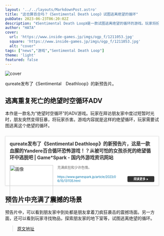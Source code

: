 ```yaml
---
layout: '../../layouts/MarkdownPost.astro'
title: "这也算百合吗？《Sentimental Death Loop》试图逃离绝望的循环"
pubDate: 2023-06-23T06:20:02Z
description: "《Sentimental Death Loop》是一款试图逃离绝望的循环的游戏。玩家将扮演主角，试图在被杀害的循环中找到逃脱的方法。"
author: "HATA"
cover:
  url: 'https://www.inside-games.jp/imgs/ogp_f/1211053.jpg'
  square: 'https://www.inside-games.jp/imgs/ogp_f/1211053.jpg'
  alt: "cover"
tags: ["news","游戏","Sentimental Death Loop"]
theme: 'light'
featured: false
---
```

![cover](https://www.inside-games.jp/imgs/ogp_f/1211053.jpg)

qureate发布了《Sentimental　Deathloop》的新预告片。

<h2>逃离重复死亡的绝望时空循环ADV</h2>

本作是一款名为“绝望时空循环”的ADV游戏。玩家在拜访朋友家中度过短暂时光时，朋友突然变得狂暴，将玩家杀害。游戏内容就是这样的绝望循环，玩家需要试图逃离这个绝望的循环。

<div class="link-card" style="border:1px solid #ddd; box-shadow:0 1px 4px rgb(0, 0, 0, .1); padding:1em; margin:1.8em auto; background:#fff; display:-ms-grid; display:grid; line-height:1.6em;"><a href="https://www.gamespark.jp/article/2023/06/15/131135.html" target="_blank" style="text-decoration:none; font-weight:inherit; color:#333"><div class="link-card-title" style="padding-bottom:.8em; font-size:1.1em; font-weight:700;">qureate发布了《Sentimental Deathloop》的新预告片，这是一款血腥的Yandere百合循环恐怖游戏！？从被可怕的女孩杀死的绝望循环中逃脱吧 | Game*Spark - 国内外游戏资讯网站</div><div class="link-card-image" style="width:30%; min-width:120px; max-width:200px; padding-right:1em; float:left;"><img src="https://www.inside-games.jp/imgs/zoom/1211059.jpg" style="display:block;margin:auto;" width="100%" height="auto" alt="画像"></div><div class="link-card-cap" style="font-size:.8em; color:#666; display:-webkit-box; -webkit-box-orient:vertical; -webkit-line-clamp:3; overflow: hidden; line-height:1.6em;">充满疯狂和少许色情。</div><div class="link-card-url" style="display:flex; justify-content:space-between; align-items:center; margin-top:1em;"><span class="link-card-urltxt" style="font-size:.7em; color:#0073aa; line-height:1.4em; word-break:break-all; padding-right: 30px;"> https://www.gamespark.jp/article/2023/06/15/131135.html</span><span class="link-card-btn" style="background-color:#333; color:#fff; padding:5px 20px; border-radius:3px; font-size:.7em; font-weight:bold; line-height:1em; white-space:nowrap;">阅读更多 »</span></div></a></div>

<h2>预告片中充满了震撼的场景</h2>

预告片中，可以看到朋友家中到处都是朋友拿着刀疯狂袭击的震撼场面。另一方面，还可以看到玩家寻找物品，探索朋友家的地下室等，试图逃离绝望的循环。

>[原文地址](https://www.inside-games.jp/article/2023/06/23/146771.html)  